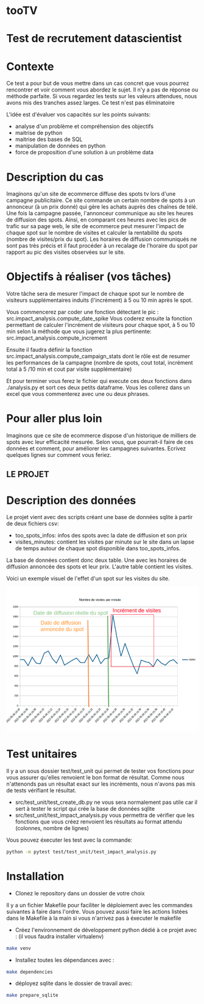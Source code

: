 # tooTV
# Test de recrutement datascientist 


# Contexte

Ce test a pour but de vous mettre dans un cas concret que vous pourrez rencontrer
et voir comment vous abordez le sujet. Il n'y a pas de réponse ou méthode parfaite.
Si vous regardez les tests sur les valeurs attendues, nous avons mis des tranches 
assez larges. Ce test n'est pas éliminatoire

L'idée est d'évaluer vos capacités sur les points suivants:
- analyse d'un problème et compréhension des objectifs 
- maitrise de python
- maitrise des bases de SQL
- manipulation de données en python
- force de proposition d'une solution à un problème data

# Description du cas
Imaginons qu'un site de ecommerce diffuse des spots tv lors d'une campagne publicitaire.
Ce site commande un certain nombre de spots à un annonceur (à un prix donné) qui gère les achats
auprès des chaînes de télé.
Une fois la campagne passée, l'annonceur communique au site les heures de diffusion des spots.
Ainsi, en comparant ces heures avec les pics de trafic sur sa page web, le site de
ecommerce peut mesurer l'impact de chaque spot sur le nombre de visites et calculer
la rentabilité du spots (nombre de visites/prix du spot).
Les horaires de diffusion communiqués ne sont pas très précis et il faut procéder à
un recalage de l'horaire du spot par rapport au pic des visites observées sur le site.

# Objectifs à réaliser (vos tâches)

Votre tâche sera de mesurer l'impact de chaque spot sur le nombre de visiteurs supplémentaires
induits (l'incrément) à 5 ou 10 min après le spot.

Vous commencerez par coder une fonction détectant le pic : src.impact_analysis.compute_date_spike
Vous coderez ensuite la fonction permettant de calculer l'incrément de visiteurs
pour chaque spot, à 5 ou 10 min selon la méthode que vous jugerez la plus pertinente: src.impact_analysis.compute_increment

Ensuite il faudra définir la fonction src.impact_analysis.compute_campaign_stats dont le rôle est de resumer
les performances de la campagne (nombre de spots, cout total, incrément total à 5 /10 min et cout par visite supplémentaire)

Et pour terminer vous ferez le fichier qui execute ces deux fonctions dans ./analysis.py et sort
ces deux petits dataframe. Vous les collerez dans un excel que vous commenterez avec une ou deux phrases.

# Pour aller plus loin 
Imaginons que ce site de ecommerce dispose d'un historique de milliers de spots avec leur efficacité
mesurée. Selon vous, que pourrait-il faire de ces données et comment, pour améliorer les campagnes suivantes.
Ecrivez quelques lignes sur comment vous feriez.


## LE PROJET

# Description des données

Le projet vient avec des scripts créant une base de données sqlite à partir de deux fichiers csv:
- too_spots_infos: infos des spots avec la date de diffusion et son prix
- visites_minutes: contient les visites par minute sur le site dans un lapse de temps 
autour de chaque spot disponible dans too_spots_infos.

La base de données contient donc deux table. Une avec les horaires de diffusion annoncée des spots et leur prix.
L'autre table contient les visites. 

Voici un exemple visuel de l'effet d'un spot sur les visites du site.


![Exemple visuel d'impact de spot](https://github.com/tooData/tooTV/blob/main/docs/tv.png?raw=true)

# Test unitaires

Il y a un sous dossier test/test_unit qui permet de tester vos fonctions pour vous 
assurer qu'elles renvoient le bon format de résultat. Comme nous n'attenonds pas
un résultat exact sur les incréments, nous n'avons pas mis de tests vérifiant le résultat.
- src/test_unit/test_create_db.py ne vous sera normalement pas utile car il sert à 
tester le script qui crée la base de données sqlite
- src/test_unit/test_impact_analysis.py vous permettra de vérifier que les fonctions que vous créez
renvoient les résultats au format attendu (colonnes, nombre de lignes)

Vous pouvez éxecuter les test avec la commande:
``` bash
python -m pytest test/test_unit/test_impact_analysis.py
```

# Installation
- Clonez le repository dans un dossier de votre choix

Il y a un fichier Makefile pour faciliter le déploiement avec les commandes suivantes à faire dans l'ordre.
Vous pouvez aussi faire les actions listées dans le Makefile à la main si vous n'arrivez pas à
éxecuter le makefile

- Créez l'environnement de développement python dédié à ce projet avec :
(il vous faudra installer virtualenv)
``` bash
make venv
```

- Installez toutes les dépendances avec :
``` bash
make dependencies
```

- déployez sqlite dans le dossier de travail avec:
``` bash
make prepare_sqlite
```









